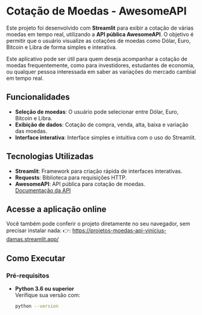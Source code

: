 # Cotação de Moedas - AwesomeAPI

Este projeto foi desenvolvido com **Streamlit** para exibir a cotação de várias moedas em tempo real, utilizando a **API pública AwesomeAPI**. O objetivo é permitir que o usuário visualize as cotações de moedas como Dólar, Euro, Bitcoin e Libra de forma simples e interativa.

Este aplicativo pode ser útil para quem deseja acompanhar a cotação de moedas frequentemente, como para investidores, estudantes de economia, ou qualquer pessoa interessada em saber as variações do mercado cambial em tempo real.

## Funcionalidades

- **Seleção de moedas**: O usuário pode selecionar entre Dólar, Euro, Bitcoin e Libra.
- **Exibição de dados**: Cotação de compra, venda, alta, baixa e variação das moedas.
- **Interface interativa**: Interface simples e intuitiva com o uso do Streamlit.

## Tecnologias Utilizadas

- **Streamlit**: Framework para criação rápida de interfaces interativas.
- **Requests**: Biblioteca para requisições HTTP.
- **AwesomeAPI**: API pública para cotação de moedas.  
  [Documentação da API](https://docs.awesomeapi.com.br/)

## Acesse a aplicação online

Você também pode conferir o projeto diretamente no seu navegador, sem precisar instalar nada: 
👉: https://projetos-moedas-api-vinicius-damas.streamlit.app/

## Como Executar

### Pré-requisitos

- **Python 3.6 ou superior**  
  Verifique sua versão com:
  ```bash
  python --version
